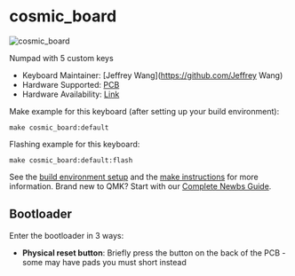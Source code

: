# cosmic_board

![cosmic_board](image.png)

Numpad with 5 custom keys

* Keyboard Maintainer: [Jeffrey Wang](https://github.com/Jeffrey Wang)
* Hardware Supported: [PCB](https://github.com/JeffreyWangDev/keyboard-numpad)
* Hardware Availability: [Link](https://github.com/JeffreyWangDev/keyboard-numpad)

Make example for this keyboard (after setting up your build environment):

    make cosmic_board:default

Flashing example for this keyboard:

    make cosmic_board:default:flash

See the [build environment setup](https://docs.qmk.fm/#/getting_started_build_tools) and the [make instructions](https://docs.qmk.fm/#/getting_started_make_guide) for more information. Brand new to QMK? Start with our [Complete Newbs Guide](https://docs.qmk.fm/#/newbs).

## Bootloader

Enter the bootloader in 3 ways:

* **Physical reset button**: Briefly press the button on the back of the PCB - some may have pads you must short instead

